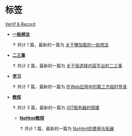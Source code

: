 # 标签

[Verlif & Record](index.md)

* __[一些想法](tags/一些想法.md)__

  ↑ 共计 1 篇，最新的一篇为 [关于懒加载的一些想法](docs/一些想法/关于懒加载.md)

* __[二三事](tags/二三事.md)__

  ↑ 共计 2 篇，最新的一篇为 [关于我选择内容平台的二三事](docs/二三事/关于我选择内容平台的二三事.md)

* __[学习](tags/学习.md)__

  ↑ 共计 7 篇，最新的一篇为 [在Web应用中的第三方临时登录](docs/学习/临时三方登录.md)

* __[教程](tags/教程.md)__

  ↑ 共计 3 篇，最新的一篇为 [GIT服务器的搭建](docs/教程/GIT服务器的搭建.md)

  * __[NoHtml教程](tags/NoHtml教程.md)__

    ↑ 共计 1 篇，最新的一篇为 [NoHtml的使用与拓展](docs/教程/NoHtml教程/NoHtml的使用与拓展.md)

